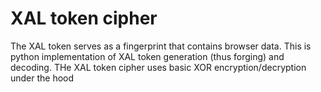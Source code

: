 # XAL token cipher

The XAL token serves as a fingerprint that contains browser data. This is python implementation of XAL token generation (thus forging) and decoding. THe XAL token cipher uses basic XOR encryption/decryption under the hood
